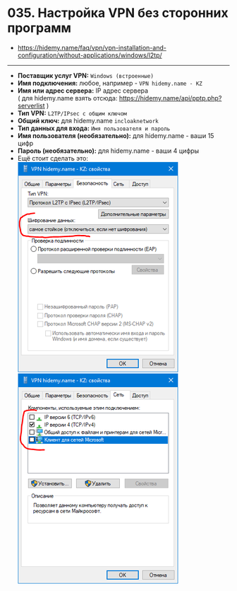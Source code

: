 # 035. Настройка VPN без сторонних программ

- https://hidemy.name/faq/vpn/vpn-installation-and-configuration/without-applications/windows/l2tp/
---

- **Поставщик услуг VPN:** `Windows (встроенные)`
- **Имя подключения:** любое, например - `VPN hidemy.name - KZ`
- **Имя или адрес сервера:** IP адрес сервера  
  ( для hidemy.name взять отсюда: https://hidemy.name/api/pptp.php?serverlist )
- **Тип VPN:** `L2TP/IPsec с общим ключом`
- **Общий ключ:** для hidemy.name `incloaknetwork`
- **Тип данных для входа:** `Имя пользователя и пароль`
- **Имя пользователя (необязательно):** для hidemy.name - ваши 15 цифр
- **Пароль (необязательно):** для hidemy.name - ваши 4 цифры
- Ещё стоит сделать это:  
  ![](i/001.png) ![](i/002.png)


